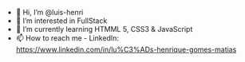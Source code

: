 - 👋 Hi, I’m @luis-henri
- 👀 I’m interested in FullStack
- 🌱 I’m currently learning HTMML 5, CSS3 & JavaScript
- 📫 How to reach me - LinkedIn: https://www.linkedin.com/in/lu%C3%ADs-henrique-gomes-matias

<!---
luis-henri/luis-henri is a ✨ special ✨ repository because its `README.md` (this file) appears on your GitHub profile.
You can click the Preview link to take a look at your changes.
--->
